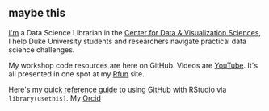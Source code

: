 ## maybe this

[I'm](https://johnlittle.info) a Data Science Librarian in the [Center for Data & Visualization Sciences](https://library.duke.edu/data), I help Duke University students and researchers navigate practical data science challenges. 

My workshop code resources are here on GitHub.  Videos are [YouTube](https://youtube.com/johnlittle1).  It's all presented in one spot at my [Rfun](https://rfun.library.duke.edu) site. 

Here's my [quick reference guide](https://rfun.library.duke.edu/git) to using GitHub with RStudio via `library(usethis)`.  My [Orcid](https://orcid.org/0000-0002-3600-0972) 




